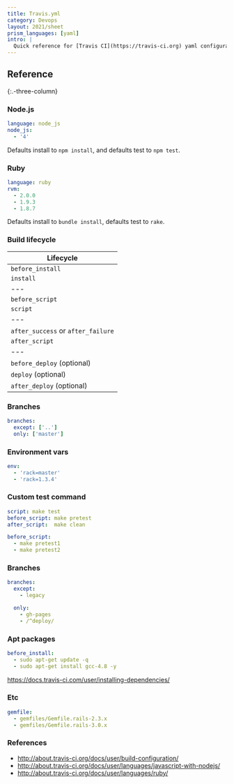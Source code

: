 ```yaml
---
title: Travis.yml
category: Devops
layout: 2021/sheet
prism_languages: [yaml]
intro: |
  Quick reference for [Travis CI](https://travis-ci.org) yaml configuration. See [official documentation](https://docs.travis-ci.com/user/customizing-the-build/).
---
```


## Reference
{:.-three-column}

### Node.js

```yaml
language: node_js
node_js:
  - '4'
```

Defaults install to `npm install`, and defaults test to `npm test`.

### Ruby

```yaml
language: ruby
rvm:
  - 2.0.0
  - 1.9.3
  - 1.8.7
```

Defaults install to `bundle install`, defaults test to `rake`.

### Build lifecycle

| Lifecycle                          |
| ---------------------------------- |
| `before_install`                   |
| `install`                          |
| ---                                |
| `before_script`                    |
| `script`                           |
| ---                                |
| `after_success` or `after_failure` |
| `after_script`                     |
| ---                                |
| `before_deploy` (optional)         |
| `deploy` (optional)                |
| `after_deploy` (optional)          |

### Branches

```yaml
branches:
  except: ['..']
  only: ['master']
```

### Environment vars

```yaml
env:
  - 'rack=master'
  - 'rack=1.3.4'
```

### Custom test command

```yaml
script: make test
before_script: make pretest
after_script:  make clean

before_script:
  - make pretest1
  - make pretest2
```

### Branches

```yaml
branches:
  except:
    - legacy

  only:
    - gh-pages
    - /^deploy/
```

### Apt packages

```yaml
before_install:
  - sudo apt-get update -q
  - sudo apt-get install gcc-4.8 -y
```

<https://docs.travis-ci.com/user/installing-dependencies/>

### Etc

```yaml
gemfile:
  - gemfiles/Gemfile.rails-2.3.x
  - gemfiles/Gemfile.rails-3.0.x
```

### References

- http://about.travis-ci.org/docs/user/build-configuration/
- http://about.travis-ci.org/docs/user/languages/javascript-with-nodejs/
- http://about.travis-ci.org/docs/user/languages/ruby/
